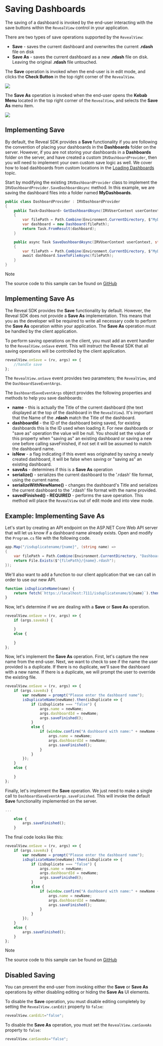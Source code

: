 # Saving Dashboards

The saving of a dashboard is invoked by the end-user interacting with the save buttons within the `RevealView` control in your application.

There are two types of save operations supported by the `RevealView`:
- **Save** - saves the current dashboard and overwrites the current **.rdash** file on disk
- **Save As** - saves the current dashboard as a new **.rdash** file on disk. Leaving the original **.rdash** file untouched.

The **Save** operation is invoked when the end-user is in edit mode, and clicks the **Check Button** in the top right corner of the `RevealView`.

![](images/saving-save-button.jpg)

The **Save As** operation is invoked when the end-user opens the **Kebab Menu** located in the top right corner of the `RevealView`, and selects the **Save As** menu item.

![](images/saving-saveas-button.jpg)

## Implementing Save
By default, the Reveal SDK provides a **Save** functionality if you are following the convention of placing your dashboards in the **Dashboards** folder on the server. However, if you are not storing your dashboards in a **Dashboards** folder on the server, and have created a custom `IRVDashboardProvider`, then you will need to implement your own custom save logic as well. We cover how to load dashboards from custom locations in the [Loading Dashboards](loading-dashboards.md#load-from-custom-file-path) topic.

Start by modifying the existing `IRVDashboardProvider` class to implement the `IRVDashboardProvider.SaveDashboardAsync` method. In this example, we are saving the dashboard files into a folder named **MyDashboards**.

```cs
public class DashboardProvider : IRVDashboardProvider
{
    public Task<Dashboard> GetDashboardAsync(IRVUserContext userContext, string dashboardId)
    {
        var filePath = Path.Combine(Environment.CurrentDirectory, $"MyDashboards/{dashboardId}.rdash");
        var dashboard = new Dashboard(filePath);
        return Task.FromResult(dashboard);
    }

    public async Task SaveDashboardAsync(IRVUserContext userContext, string dashboardId, Dashboard dashboard)
    {
        var filePath = Path.Combine(Environment.CurrentDirectory, $"MyDashboards/{dashboardId}.rdash");
        await dashboard.SaveToFileAsync(filePath);
    }
}
```

> [!NOTE]
> The source code to this sample can be found on [GitHub](https://github.com/RevealBi/sdk-samples-javascript/tree/master/SavingDashboards-Server)

## Implementing Save As
The Reveal SDK provides the **Save** functionality by default. However, the Reveal SDK does not provide a **Save As** implementation.  This means that you as the developer will be required to write all necessary code to perform the **Save As** operation within your application. The **Save As** operation must be handled by the client application.

To perform saving operations on the client, you must add an event handler to the `RevealView.onSave` event. This will instruct the Reveal SDK that all saving operations will be controlled by the client application.

```javascript
revealView.onSave = (rv, args) => {
    //handle save
};
```

The `RevealView.onSave` event provides two parameters; the `RevealView`, and the `DashboardSaveEventArgs`.

The `DashboardSaveEventArgs` object provides the following properties and methods to help you save dashboards:
- **name** - this is actually the Title of the current dashboard (the text displayed at the top of the dashboard in the `RevealView`). It's important that the Name of the **.rdash** match the Title of the dashboard.
- **dashboardId** - the ID of the dashboard being saved, for existing dashboards this is the ID used when loading it. For new dashboards or "save as" operation the value will be null. You should set the value of this property when "saving as" an existing dashboard or saving a new one before calling saveFinished, if not set it will be assumed to match the dashboard name.
- **isNew** - a flag indicating if this event was originated by saving a newly created dashboard, it will be false when saving or "saving as" an existing dashboard.
- **saveAs** - determines if this is a **Save As** operation
- **serialize()** - serializes the current dashboard to the '.rdash' file format, using the current name.
- **serializeWithNewName()** - changes the dashboard's Title and serializes the current dashboard to the '.rdash' file format with the name provided.
- **savedFinished() - REQUIRED** - performs the save operation. This method will place the `RevealView` out of edit mode and into view mode.

## Example: Implementing Save As

Let's start by creating an API endpoint on the ASP.NET Core Web API server that will let us know if a dashboard name already exists. Open and modify the `Program.cs` file with the following code.

```cs
app.Map("/isduplicatename/{name}", (string name) =>
{
    var filePath = Path.Combine(Environment.CurrentDirectory, "Dashboards");
    return File.Exists($"{filePath}/{name}.rdash");
});
```

We'll also want to add a function to our client application that we can call in order to use our new API.

```javascript
function isDuplicateName(name) {
    return fetch(`https://localhost:7111/isduplicatename/${name}`).then(resp => resp.text());
}
```

Now, let's determine if we are dealing with a **Save** or **Save As** operation.

```javascript
revealView.onSave = (rv, args) => {
    if (args.saveAs) {

    }
    else {
        
    }
};
```

Now, let's implement the **Save As** operation. First, let's capture the new name from the end-user.  Next, we want to check to see if the name the user provided is a duplicate. If there is no duplicate, we'll save the dashboard with a new name. If there is a duplicate, we will prompt the user to override the existing file.

```javascript
revealView.onSave = (rv, args) => {
    if (args.saveAs) {
        var newName = prompt("Please enter the dashboard name");
        isDuplicateName(newName).then(isDuplicate => {
            if (isDuplicate === "false") {
                args.name = newName;
                args.dashboardId = newName;
                args.saveFinished();
            }
            else {
                if (window.confirm("A dashboard with name:" + newName + " already exists. Do you want to override it?")) {
                    args.name = newName;
                    args.dashboardId = newName;
                    args.saveFinished();                                  
                }
            }
        });
    }
    else {
        
    }
};
```

Finally, let's implement the **Save** operation. We just need to make a single call to `DashboardSaveEventArgs.saveFinished`. This will invoke the default **Save** functionality implemented on the server.

```javascript
...

    else {
        args.saveFinished();
    }
```

The final code looks like this:

```javascript
revealView.onSave = (rv, args) => {
    if (args.saveAs) {
        var newName = prompt("Please enter the dashboard name");
        isDuplicateName(newName).then(isDuplicate => {
            if (isDuplicate === "false") {
                args.name = newName;
                args.dashboardId = newName;
                args.saveFinished();
            }
            else {
                if (window.confirm("A dashboard with name:" + newName + " already exists. Do you want to override it?")) {
                    args.name = newName;
                    args.dashboardId = newName;
                    args.saveFinished();                                  
                }
            }
        });
    }
    else {
        args.saveFinished();
    }
};
```

> [!NOTE]
> The source code to this sample can be found on [GitHub](https://github.com/RevealBi/sdk-samples-javascript/tree/master/SavingDashboards-Client)


## Disabled Saving

You can prevent the end-user from invoking either the **Save** or **Save As** operations by either disabling editing or hiding the **Save As** UI elements.

To disable the **Save** operation, you must disable editing completely by setting the `RevealView.canEdit` property to `false`:

```javascript
revealView.canEdit="false";
```

To disable the **Save As** operation, you must set the `RevealView.canSaveAs` property to `false`:

```javascript
revealView.canSaveAs="false";
```